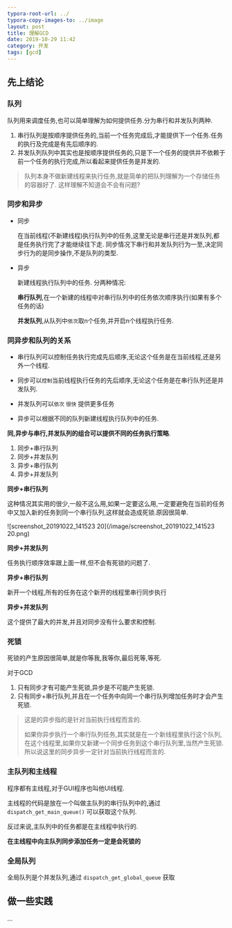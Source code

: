 ```yaml
---
typora-root-url: ../
typora-copy-images-to: ../image
layout: post
title: 理解GCD
date: 2019-10-29 11:42
category: 开发 
tags: [gcd]
---
```




## 先上结论

### 队列

队列用来调度任务,也可以简单理解为如何提供任务.分为串行和并发队列两种.

1. 串行队列是按顺序提供任务的,当前一个任务完成后,才能提供下一个任务.任务的执行及完成是有先后顺序的.
2. 并发队列队列中其实也是按顺序提供任务的,只是下一个任务的提供并不依赖于前一个任务的执行完成,所以看起来提供任务是并发的.

> 队列本身不做新建线程来执行任务,就是简单的把队列理解为一个存储任务的容器好了. 这样理解不知道会不会有问题?

### 同步和异步

* 同步

  在当前线程(不新建线程)执行队列中的任务,这里无论是串行还是并发队列,都是任务执行完了才能继续往下走. 同步情况下串行和并发队列行为一至,决定同步行为的是同步操作,不是队列的类型.

* 异步

  新建线程执行队列中的任务. 分两种情况:

  **串行队列**,在一个新建的线程中对串行队列中的任务依次顺序执行(如果有多个任务的话)

  **并发队列**,从队列中`依次`取n个任务,并开启n个线程执行任务. 

### 同异步和队列的关系 

* 串行队列可以控制任务执行完成先后顺序,无论这个任务是在当前线程,还是另外一个线程.

* 同步可以`控制`当前线程执行任务的先后顺序,无论这个任务是在串行队列还是并发队列.

* 并发队列可以`依次` `很快` 提供更多任务

* 异步可以根据不同的队列新建线程执行队列中的任务.

**同,异步与串行,并发队列的组合可以提供不同的任务执行策略**. 

1. 同步+串行队列
2. 同步+并发队列
3. 异步+串行队列
4. 异步+并发队列

**同步+串行队列**

这种情况其实用的很少,一般不这么用,如果一定要这么用,一定要避免在当前的任务中又加入新的任务到同一个串行队列,这样就会造成死锁.原因很简单.

![screenshot_20191022_141523 20](/image/screenshot_20191022_141523 20.png)

**同步+并发队列**

任务执行顺序效率跟上面一样,但不会有死锁的问题了.

**异步+串行队列**

新开一个线程,所有的任务在这个新开的线程里串行同步执行

**异步+并发队列**

这个提供了最大的并发,并且对同步没有什么要求和控制.



### 死锁

死锁的产生原因很简单,就是你等我,我等你,最后死等,等死.

对于GCD

1. 只有同步才有可能产生死锁,异步是不可能产生死锁.
2. 只有同步+串行队列,并且在一个任务中向同一个串行队列增加任务时才会产生死锁.

> 这是的异步指的是针对当前执行线程而言的.  
>
> 如果你异步执行一个串行队列任务,其实就是在一个新线程里执行这个队列,在这个线程里,如果你又新建一个同步任务到这个串行队列里,当然产生死锁.所以说这里的同步异步一定针对当前执行线程而言的.



### 主队列和主线程

程序都有主线程,对于GUI程序也叫他UI线程.

主线程的代码是放在一个叫做主队列的串行队列中的,通过`dispatch_get_main_queue()` 可以获取这个队列.

反过来说,主队列中的任务都是在主线程中执行的.

**在主线程中向主队列同步添加任务一定是会死锁的**



### 全局队列

全局队列是个并发队列,通过 `dispatch_get_global_queue` 获取



## 做一些实践

...
